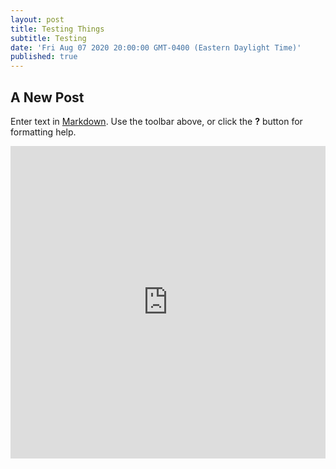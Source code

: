 ```yaml
---
layout: post
title: Testing Things
subtitle: Testing
date: 'Fri Aug 07 2020 20:00:00 GMT-0400 (Eastern Daylight Time)'
published: true
---
```

## A New Post

Enter text in [Markdown](http://daringfireball.net/projects/markdown/). Use the toolbar above, or click the **?** button for formatting help.




 <embed src="https://csiesel.github.io/pdfs/EUV_EHCregistration.pdf" width="100%" height="500px" type="application/pdf" />
